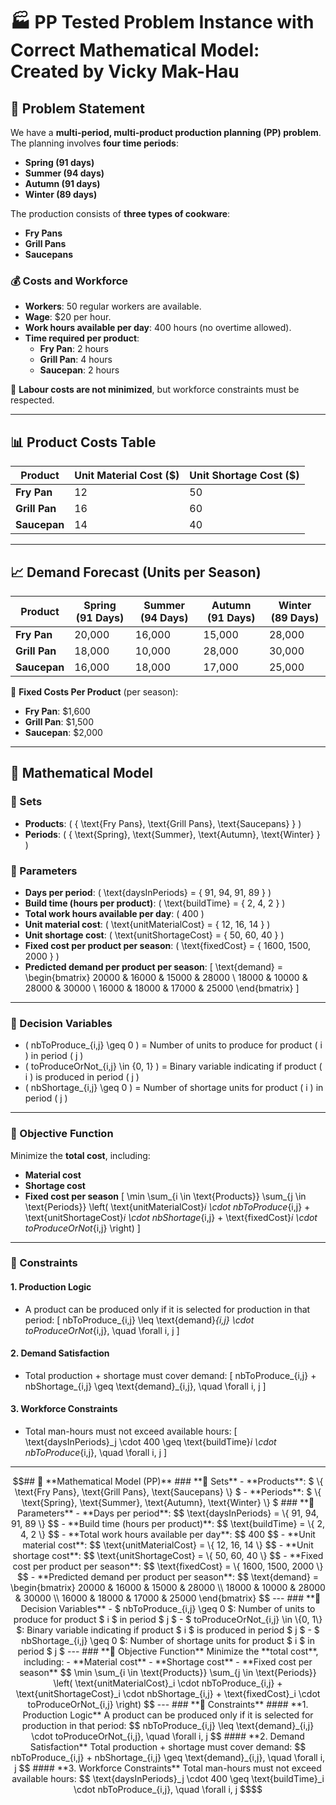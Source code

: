 # 🏭 PP Tested Problem Instance with Correct Mathematical Model: Created by Vicky Mak-Hau

## 📌 Problem Statement

We have a **multi-period, multi-product production planning (PP) problem**. The planning involves **four time periods**:
- **Spring (91 days)**
- **Summer (94 days)**
- **Autumn (91 days)**
- **Winter (89 days)**

The production consists of **three types of cookware**:
- **Fry Pans**
- **Grill Pans**
- **Saucepans**

### **💰 Costs and Workforce**
- **Workers**: 50 regular workers are available.
- **Wage**: $20 per hour.
- **Work hours available per day**: 400 hours (no overtime allowed).
- **Time required per product**:
  - **Fry Pan**: 2 hours
  - **Grill Pan**: 4 hours
  - **Saucepan**: 2 hours

📌 **Labour costs are not minimized**, but workforce constraints must be respected.

---

## 📊 Product Costs Table

| **Product**  | **Unit Material Cost (\$)** | **Unit Shortage Cost (\$)** |
|-------------|----------------------|----------------------|
| **Fry Pan** | 12                   | 50                   |
| **Grill Pan** | 16                   | 60                   |
| **Saucepan** | 14                   | 40                   |

---

## 📈 Demand Forecast (Units per Season)

| **Product**  | **Spring (91 Days)** | **Summer (94 Days)** | **Autumn (91 Days)** | **Winter (89 Days)** |
|-------------|----------------|----------------|----------------|----------------|
| **Fry Pan**  | 20,000         | 16,000         | 15,000         | 28,000         |
| **Grill Pan** | 18,000         | 10,000         | 28,000         | 30,000         |
| **Saucepan**  | 16,000         | 18,000         | 17,000         | 25,000         |

📌 **Fixed Costs Per Product** (per season):
- **Fry Pan**: $1,600
- **Grill Pan**: $1,500
- **Saucepan**: $2,000

---

## 📌 **Mathematical Model**
### **🔹 Sets**
- **Products**: \( \{ \text{Fry Pans}, \text{Grill Pans}, \text{Saucepans} \} \)
- **Periods**: \( \{ \text{Spring}, \text{Summer}, \text{Autumn}, \text{Winter} \} \)

### **🔹 Parameters**
- **Days per period**: \( \text{daysInPeriods} = \{ 91, 94, 91, 89 \} \)
- **Build time (hours per product)**: \( \text{buildTime} = \{ 2, 4, 2 \} \)
- **Total work hours available per day**: \( 400 \)
- **Unit material cost**: \( \text{unitMaterialCost} = \{ 12, 16, 14 \} \)
- **Unit shortage cost**: \( \text{unitShortageCost} = \{ 50, 60, 40 \} \)
- **Fixed cost per product per season**: \( \text{fixedCost} = \{ 1600, 1500, 2000 \} \)
- **Predicted demand per product per season**:
  \[
  \text{demand} =
  \begin{bmatrix}
  20000 & 16000 & 15000 & 28000 \\
  18000 & 10000 & 28000 & 30000 \\
  16000 & 18000 & 17000 & 25000
  \end{bmatrix}
  \]

---

### **🔹 Decision Variables**
- \( nbToProduce_{i,j} \geq 0 \) = Number of units to produce for product \( i \) in period \( j \)
- \( toProduceOrNot_{i,j} \in \{0, 1\} \) = Binary variable indicating if product \( i \) is produced in period \( j \)
- \( nbShortage_{i,j} \geq 0 \) = Number of shortage units for product \( i \) in period \( j \)

---

### **🎯 Objective Function**
Minimize the **total cost**, including:
- **Material cost**
- **Shortage cost**
- **Fixed cost per season**
\[
\min \sum_{i \in \text{Products}} \sum_{j \in \text{Periods}} 
\left( \text{unitMaterialCost}_i \cdot nbToProduce_{i,j} +
       \text{unitShortageCost}_i \cdot nbShortage_{i,j} +
       \text{fixedCost}_i \cdot toProduceOrNot_{i,j} \right)
\]

---

### **🔹 Constraints**
#### **1. Production Logic**
- A product can be produced only if it is selected for production in that period:
\[
nbToProduce_{i,j} \leq \text{demand}_{i,j} \cdot toProduceOrNot_{i,j}, \quad \forall i, j
\]

#### **2. Demand Satisfaction**
- Total production + shortage must cover demand:
\[
nbToProduce_{i,j} + nbShortage_{i,j} \geq \text{demand}_{i,j}, \quad \forall i, j
\]

#### **3. Workforce Constraints**
- Total man-hours must not exceed available hours:
\[
\text{daysInPeriods}_j \cdot 400 \geq \text{buildTime}_i \cdot nbToProduce_{i,j}, \quad \forall i, j
\]

---

```math
## 📌 **Mathematical Model (PP)**  

### **🔹 Sets**  
- **Products**: $ \{ \text{Fry Pans}, \text{Grill Pans}, \text{Saucepans} \} $  
- **Periods**: $ \{ \text{Spring}, \text{Summer}, \text{Autumn}, \text{Winter} \} $  

### **🔹 Parameters**  
- **Days per period**:  
  $$ \text{daysInPeriods} = \{ 91, 94, 91, 89 \} $$  
- **Build time (hours per product)**:  
  $$ \text{buildTime} = \{ 2, 4, 2 \} $$  
- **Total work hours available per day**:  
  $$ 400 $$  
- **Unit material cost**:  
  $$ \text{unitMaterialCost} = \{ 12, 16, 14 \} $$  
- **Unit shortage cost**:  
  $$ \text{unitShortageCost} = \{ 50, 60, 40 \} $$  
- **Fixed cost per product per season**:  
  $$ \text{fixedCost} = \{ 1600, 1500, 2000 \} $$  
- **Predicted demand per product per season**:  
  $$
  \text{demand} =
  \begin{bmatrix}
  20000 & 16000 & 15000 & 28000 \\
  18000 & 10000 & 28000 & 30000 \\
  16000 & 18000 & 17000 & 25000
  \end{bmatrix}
  $$

---

### **🔹 Decision Variables**  
- $ nbToProduce_{i,j} \geq 0 $: Number of units to produce for product $ i $ in period $ j $  
- $ toProduceOrNot_{i,j} \in \{0, 1\} $: Binary variable indicating if product $ i $ is produced in period $ j $  
- $ nbShortage_{i,j} \geq 0 $: Number of shortage units for product $ i $ in period $ j $  

---

### **🎯 Objective Function**  
Minimize the **total cost**, including:  
- **Material cost**  
- **Shortage cost**  
- **Fixed cost per season**  

$$
\min \sum_{i \in \text{Products}} \sum_{j \in \text{Periods}} 
\left( \text{unitMaterialCost}_i \cdot nbToProduce_{i,j} +
       \text{unitShortageCost}_i \cdot nbShortage_{i,j} +
       \text{fixedCost}_i \cdot toProduceOrNot_{i,j} \right)
$$

---

### **🔹 Constraints**  
#### **1. Production Logic**  
A product can be produced only if it is selected for production in that period:  
$$
nbToProduce_{i,j} \leq \text{demand}_{i,j} \cdot toProduceOrNot_{i,j}, \quad \forall i, j
$$

#### **2. Demand Satisfaction**  
Total production + shortage must cover demand:  
$$
nbToProduce_{i,j} + nbShortage_{i,j} \geq \text{demand}_{i,j}, \quad \forall i, j
$$

#### **3. Workforce Constraints**  
Total man-hours must not exceed available hours:  
$$
\text{daysInPeriods}_j \cdot 400 \geq \text{buildTime}_i \cdot nbToProduce_{i,j}, \quad \forall i, j
$$
```
